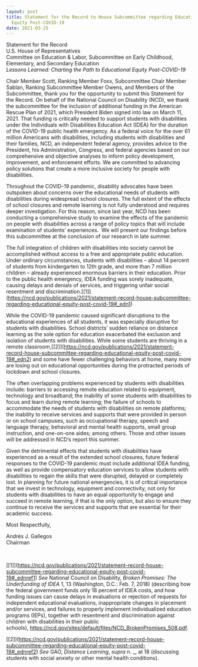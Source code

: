 ```yaml
---
layout: post
title: Statement for the Record to House Subcommittee regarding Educational
  Equity Post-COVID-19
date: 2021-03-25
---
```

Statement for the Record\
U.S. House of Representatives\
Committee on Education & Labor, Subcommittee on Early Childhood, Elementary, and Secondary Education\
*Lessons Learned: Charting the Path to Educational Equity Post-COVID-19*

Chair Member Scott, Ranking Member Foxx, Subcommittee Chair Member Sablan, Ranking Subcommittee Member Owens, and Members of the Subcommittee, thank you for the opportunity to submit this Statement for the Record. On behalf of the National Council on Disability (NCD), we thank the subcommittee for the inclusion of additional funding in the American Rescue Plan of 2021, which President Biden signed into law on March 11, 2021. That funding is critically needed to support students with disabilities under the Individuals with Disabilities Education Act (IDEA) for the duration of the COVID-19 public health emergency. As a federal voice for the over 61 million Americans with disabilities, including students with disabilities and their families, NCD, an independent federal agency, provides advice to the President, his Administration, Congress, and federal agencies based on our comprehensive and objective analyses to inform policy development, improvement, and enforcement efforts. We are committed to advancing policy solutions that create a more inclusive society for people with disabilities.

Throughout the COVID-19 pandemic, disability advocates have been outspoken about concerns over the educational needs of students with disabilities during widespread school closures. The full extent of the effects of school closures and remote learning is not fully understood and requires deeper investigation. For this reason, since last year, NCD has been conducting a comprehensive study to examine the effects of the pandemic on people with disabilities across a range of policy topics that will include examination of students’ experiences.  We will present our findings before this subcommittee at the conclusion of our research in late summer.

The full integration of children with disabilities into society cannot be accomplished without access to a free and appropriate public education. Under ordinary circumstances, students with disabilities – about 14 percent of students from kindergarten to 12th grade, and more than 7 million children – already experienced enormous barriers in their education. Prior to the public health emergency, IDEA funding was sorely inadequate, causing delays and denials of services, and triggering unfair social resentment and discrimination.[\[1]](https://ncd.gov/publications/2021/statement-record-house-subcommittee-regarding-educational-equity-post-covid-19#_edn1)

While the COVID-19 pandemic caused significant disruptions to the educational experiences of all students, it was especially disruptive for students with disabilities. School districts’ sudden reliance on distance learning as the sole option for education exacerbated the exclusion and isolation of students with disabilities. While some students are thriving in a remote classroom,[\[2]](https://ncd.gov/publications/2021/statement-record-house-subcommittee-regarding-educational-equity-post-covid-19#_edn2) and some have fewer challenging behaviors at home, many more are losing out on educational opportunities during the protracted periods of lockdown and school closures.

The often overlapping problems experienced by students with disabilities include: barriers to accessing remote education related to equipment, technology and broadband; the inability of some students with disabilities to focus and learn during remote learning; the failure of schools to accommodate the needs of students with disabilities on remote platforms; the inability to receive services and supports that were provided in person or on school campuses, such as occupational therapy, speech and language therapy, behavioral and mental health supports, small group instruction, and one-on-one aides; among others. Those and other issues will be addressed in NCD’s report this summer.

Given the detrimental effects that students with disabilities have experienced as a result of the extended school closures, future federal responses to the COVID-19 pandemic must include additional IDEA funding, as well as provide compensatory education services to allow students with disabilities to regain the skills that were disrupted, delayed or completely lost. In planning for future national emergencies, it is of critical importance that we invest in technology, equipment and connectivity, not only for students with disabilities to have an equal opportunity to engage and succeed in remote learning, if that is the only option, but also to ensure they continue to receive the services and supports that are essential for their academic success.  

Most Respectfully,

Andrés J. Gallegos\
Chairman

 



[\[1]](https://ncd.gov/publications/2021/statement-record-house-subcommittee-regarding-educational-equity-post-covid-19#_ednref1) *See* National Council on Disability, *Broken Promises: The Underfunding of IDEA* 1, 13 (Washington, D.C.: Feb. 7, 2018) (describing how the federal government funds only 18 percent of IDEA costs, and how funding issues can cause delays in evaluations or rejection of requests for independent educational evaluations, inappropriate changes in placement and/or services, and failures to properly implement individualized education programs (IEPs), together with resentment and discrimination against children with disabilities in their public schools), <https://ncd.gov/sites/default/files/NCD_BrokenPromises_508.pdf>.

[\[2]](https://ncd.gov/publications/2021/statement-record-house-subcommittee-regarding-educational-equity-post-covid-19#_ednref2) *See* GAO, *Distance Learning*, *supra* n. _, at 18 (discussing students with social anxiety or other mental health conditions).
